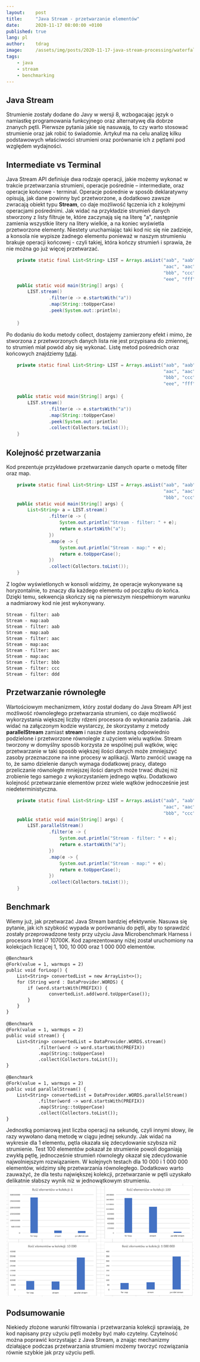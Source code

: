 ```yaml
---
layout:    post
title:     "Java Stream - przetwarzanie elementów"
date:      2020-11-17 08:00:00 +0100
published: true
lang: pl
author:    tdrag
image:     /assets/img/posts/2020-11-17-java-stream-processing/waterfall-stream.jpg
tags:
    - java
    - stream
    - benchmarking
---
```


## Java Stream
Strumienie zostały dodane do Javy w wersji 8, wzbogacając język o namiastkę programowania funkcyjnego oraz alternatywę dla dobrze znanych pętli.
Pierwsze pytania jakie się nasuwają, to czy warto stosować strumienie oraz jak robić to świadomie.
Artykuł ma na celu analizę kilku podstawowych właściwości strumieni oraz porównanie ich z pętlami pod względem wydajności.

## Intermediate vs Terminal
Java Stream API definiuje dwa rodzaje operacji, jakie możemy wykonać w trakcie przetwarzania strumieni, operacje pośrednie – intermediate,
oraz operacje końcowe - terminal.
Operacje pośrednie w sposób deklaratywny opisują, jak dane powinny być przetworzone, a dodatkowo zawsze zwracają obiekt typu **Stream**, co daje możliwość łączenia ich z kolejnymi operacjami pośrednimi.
Jak widać na przykładzie strumień danych stworzony z listy filtruje te, które zaczynają się na literę "a",
następnie zamienia wszystkie litery na litery wielkie, a na koniec wyświetla przetworzone elementy.
Niestety uruchamiając taki kod nic się nie zadzieje, a konsola nie wypisze żadnego elementu
ponieważ w naszym strumieniu brakuje operacji końcowej -  czyli takiej, która kończy strumień i sprawia, że nie można go już więcej przetwarzać.

```java
    private static final List<String> LIST = Arrays.asList("aab", "aab", 
                                                           "aac", "aac", 
                                                           "bbb", "ccc", "ddd", 
                                                           "eee", "fff", "ggg");
    public static void main(String[] args) {
        LIST.stream()
                .filter(e -> e.startsWith("a"))
                .map(String::toUpperCase)
                .peek(System.out::println);

    }
```

Po dodaniu do kodu metody collect, dostajemy zamierzony efekt i mimo, że stworzona z przetworzonych danych lista nie jest przypisana do zmiennej, to strumień miał powód aby się wykonać.
Listę metod pośrednich oraz końcowych znajdziemy [tutaj](https://javaconceptoftheday.com/java-8-stream-intermediate-and-terminal-operations/).

```java
    private static final List<String> LIST = Arrays.asList("aab", "aab", 
                                                           "aac", "aac", 
                                                           "bbb", "ccc", "ddd", 
                                                           "eee", "fff", "ggg");

    public static void main(String[] args) {
        LIST.stream()
                .filter(e -> e.startsWith("a"))
                .map(String::toUpperCase)
                .peek(System.out::println)
                .collect(Collectors.toList());
    }
```


## Kolejność przetwarzania

Kod prezentuje przykładowe przetwarzanie danych oparte o metodę filter oraz map.
```java
    private static final List<String> LIST = Arrays.asList("aab", "aab", 
                                                           "aac", "aac", 
                                                           "bbb", "ccc", "ddd");
    public static void main(String[] args) {
        List<String> a = LIST.stream()
                .filter(e -> {
                    System.out.println("Stream - filter: " + e);
                    return e.startsWith("a");
                })
                .map(e -> {
                    System.out.println("Stream - map:" + e);
                    return e.toUpperCase();
                })
                .collect(Collectors.toList());
    }
```
Z logów wyświetlonych w konsoli widzimy, że operacje wykonywane są horyzontalnie, to znaczy dla każdego elementu od początku do końca. Dzięki temu, sekwencja skończy się na pierwszym niespełnionym warunku a nadmiarowy kod nie jest wykonywany.
```
Stream - filter: aab
Stream - map:aab
Stream - filter: aab
Stream - map:aab
Stream - filter: aac
Stream - map:aac
Stream - filter: aac
Stream - map:aac
Stream - filter: bbb
Stream - filter: ccc
Stream - filter: ddd
```

## Przetwarzanie równoległe
Wartościowym mechanizmem, który został dodany do Java Stream API jest możliwość równoległego przetwarzania strumieni, co daje możliwość wykorzystania większej liczby rdzeni procesora do wykonania zadania.
Jak widać na załączonym kodzie wystarczy, że skorzystamy z metody **parallelStream** zamiast **stream** i nasze dane zostaną odpowiednio podzielone i przetworzone równolegle z użyciem wielu wątków.
Stream tworzony w domyślny sposób korzysta ze wspólnej puli wątków, więc przetwarzanie w taki sposób większej ilości danych może zmniejszyć zasoby przeznaczone na inne procesy w aplikacji.
Warto zwrócić uwagę na to, że samo dzielenie danych wymaga dodatkowej pracy, dlatego przeliczanie równoległe mniejszej ilości danych może trwać dłużej niż zrobienie tego samego z wykorzystaniem jednego wątku.
Dodatkowo kolejność przetwarzanie elementów przez wiele wątków jednocześnie jest niedeterministyczna.

``` java
    private static final List<String> LIST = Arrays.asList("aab", "aab", 
                                                           "aac", "aac", 
                                                           "bbb", "ccc", "ddd");
    public static void main(String[] args) {
        LIST.parallelStream()
                .filter(e -> {
                    System.out.println("Stream - filter: " + e);
                    return e.startsWith("a");
                })
                .map(e -> {
                    System.out.println("Stream - map:" + e);
                    return e.toUpperCase();
                })
                .collect(Collectors.toList());
    }
```

## Benchmark
Wiemy już, jak przetwarzać Java Stream bardziej efektywnie. Nasuwa się pytanie, jak ich szybkość wypada w porównaniu do pętli, aby to sprawdzić zostały przeprowadzone testy przy użyciu Java Microbenchmark Harness i procesora Intel i7 10700K. Kod zaprezentowany niżej został uruchomiony na kolekcjach liczącej 1, 100, 10 000 oraz 1 000 000 elementów.

```
@Benchmark
@Fork(value = 1, warmups = 2)
public void forLoop() {
    List<String> convertedList = new ArrayList<>();
    for (String word : DataProvider.WORDS) {
        if (word.startsWith(PREFIX)) {
                convertedList.add(word.toUpperCase());
        }
    }
}

@Benchmark
@Fork(value = 1, warmups = 2)
public void stream() {
    List<String> convertedList = DataProvider.WORDS.stream()
            .filter(word -> word.startsWith(PREFIX))
            .map(String::toUpperCase)
            .collect(Collectors.toList());
}

@Benchmark
@Fork(value = 1, warmups = 2)
public void parallelStream() {
    List<String> convertedList = DataProvider.WORDS.parallelStream()
            .filter(word -> word.startsWith(PREFIX))
            .map(String::toUpperCase)
            .collect(Collectors.toList());
}
```

Jednostką pomiarową jest liczba operacji na sekundę, czyli innymi słowy, ile razy wywołano daną metodę w ciągu jednej sekundy.
Jak widać na wykresie dla 1 elementu, pętla okazała się zdecydowanie szybsza niż strumienie. Test 100 elementów pokazał że strumienie powoli doganiają zwykłą pętlę, jednocześnie strumień równoległy okazał się zdecydowanie najwolniejszym rozwiązaniem.
W kolejnych testach dla 10 000 i 1 000 000 elementów, widzimy siłę przetwarzania równoległego. Dodatkowo warto zauważyć, że dla testu największej kolekcji, przetwarzanie w pętli uzyskało delikatnie słabszy wynik niż w jednowątkowym strumieniu.
![Java Stream Benchmark](/assets/img/posts/2020-11-17-java-stream-processing/java-stream-benchmark.png)

## Podsumowanie
Niekiedy złożone warunki filtrowania i przetwarzania kolekcji sprawiają, że kod napisany przy użyciu pętli możeby być mało czytelny.
Czytelność można poprawić korzystając z Java Stream, a znając mechanizmy działające podczas przetwarzania strumieni możemy tworzyć rozwiązania równie szybkie jak przy użyciu petli.
